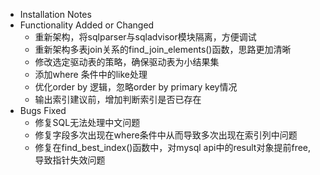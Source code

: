 - Installation Notes
- Functionality Added or Changed
    - 重新架构，将sqlparser与sqladvisor模块隔离，方便调试
    - 重新架构多表join关系的find_join_elements()函数，思路更加清晰
    - 修改选定驱动表的策略，确保驱动表为小结果集
    - 添加where 条件中的like处理
    - 优化order by 逻辑，忽略order by primary key情况
    - 输出索引建议前，增加判断索引是否已存在
- Bugs Fixed
    - 修复SQL无法处理中文问题
    - 修复字段多次出现在where条件中从而导致多次出现在索引列中问题
    - 修复在find_best_index()函数中，对mysql api中的result对象提前free, 导致指针失效问题
